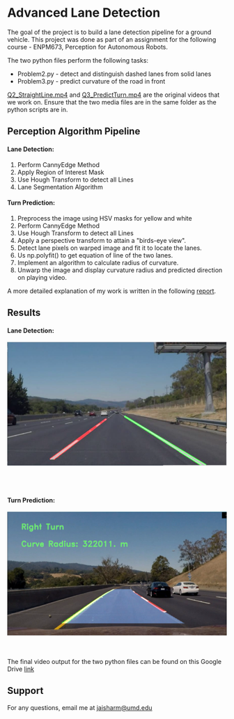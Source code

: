 # Advanced Lane Detection

The goal of the project is to build a lane detection pipeline for a ground vehicle. This project was done as part of an assignment for  the following course - ENPM673, Perception for Autonomous Robots.

The two python files perform the following tasks:
- Problem2.py - detect and distinguish dashed lanes from solid lanes
- Problem3.py - predict curvature of the road in front
 
[Q2_StraightLine.mp4](https://github.com/jaisharma10/Lane-Detection/blob/main/Q2_StraightLine.mp4) and [Q3_PredictTurn.mp4](https://github.com/jaisharma10/Lane-Detection/blob/main/Q3_PredictTurn.mp4) are the original videos that we work on. Ensure that the two media files are in the same folder as the python scripts are in.

## Perception Algorithm Pipeline

#### Lane Detection: 

1. Perform CannyEdge Method
2. Apply Region of Interest Mask
3. Use Hough Transform to detect all Lines
4. Lane Segmentation Algorithm

#### Turn Prediction:

1. Preprocess the image using HSV masks for yellow and white
2. Perform CannyEdge Method
3. Use Hough Transform to detect all Lines
4. Apply a perspective transform to attain a "birds-eye view".
5. Detect lane pixels on warped image and fit it to locate the lanes.
6. Us np.polyfit() to get equation of line of the two lanes.
7. Implement an algorithm to calculate radius of curvature.
8. Unwarp the image and display curvature radius and predicted direction on playing video.


A more detailed explanation of my work is written in the following [report](https://github.com/jaisharma10/Lane-Detection/blob/main/Project_2_Report.pdf).

## Results


#### Lane Detection: 
<p align="center">
  <img src = "Images/lanes.PNG" width = "600">
</p>

<br/><br/>

#### Turn Prediction:
<p align="center">
  <img src = "Images/Lanes2.PNG" width = "600">
</p>

<br/><br/>
The final video output for the two python files can be found on this Google Drive [link](https://drive.google.com/drive/folders/1T96PgZn_4gbJAW50hzEo7YZnGQKx-IC9?usp=sharing)

## Support
For any questions, email me at jaisharm@umd.edu
